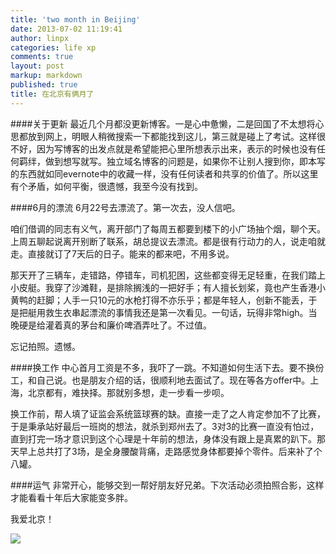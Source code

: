 ```yaml
---
title: 'two month in Beijing'
date: 2013-07-02 11:19:41
author: linpx
categories: life xp
comments: true
layout: post
markup: markdown
published: true
title: 在北京有俩月了
---
```

####关于更新
最近几个月都没更新博客。一是心中惫懒，二是回国了不太想将心思都放到网上，明眼人稍微搜索一下都能找到这儿，第三就是碰上了考试。这样很不好，因为写博客的出发点就是希望能把心里所想表示出来，表示的时候也没有任何羁绊，做到想写就写。独立域名博客的问题是，如果你不让别人搜到你，即本写的东西就如同evernote中的收藏一样，没有任何读者和共享的价值了。所以这里有个矛盾，如何平衡，很遗憾，我至今没有找到。

####6月的漂流
6月22号去漂流了。第一次去，没人信吧。

咱们借调的同志有义气，离开部门了每周五都要到楼下的小广场抽个烟，聊个天。上周五聊起说离开别断了联系，胡总提议去漂流。都是很有行动力的人，说走咱就走。直接就订了7天后的日子。能来的都来吧，不用多说。

那天开了三辆车，走错路，停错车，司机犯困，这些都变得无足轻重，在我们踏上小皮艇。我穿了沙滩鞋，是排除搁浅的一把好手；有人擅长划桨，竟也产生香港小黄鸭的赶脚；人手一只10元的水枪打得不亦乐乎；都是年轻人，创新不能丢，于是把艇用救生衣串起漂流的事情我还是第一次看见。一句话，玩得非常high。当晚硬是给灌着真的茅台和廉价啤酒弄吐了。不过值。

忘记拍照。遗憾。

####换工作
中心首月工资是不多，我吓了一跳。不知道如何生活下去。要不换份工，和自己说。也是朋友介绍的话，很顺利地去面试了。现在等各方offer中。上海，北京都有，难抉择。那就别多想，走一步看一步呗。

换工作前，帮人填了证监会系统篮球赛的缺。直接一走了之人肯定参加不了比赛，于是秉承站好最后一班岗的想法，就杀到郑州去了。3对3的比赛一直没有怕过，直到打完一场才意识到这个心理是十年前的想法，身体没有跟上是真累的趴下。那天早上总共打了3场，是全身腰酸背痛，走路感觉身体都要掉个零件。后来补了个八罐。

####运气
非常开心，能够交到一帮好朋友好兄弟。下次活动必须拍照合影，这样才能看看十年后大家能变多胖。

我爱北京！

![](http://farm6.staticflickr.com/5470/8765395505_1968d5fc41_z.jpg)
